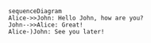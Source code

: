 
```mermaid
sequenceDiagram
Alice->>John: Hello John, how are you?
John-->>Alice: Great!
Alice-)John: See you later!
```




